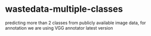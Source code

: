 # wastedata-multiple-classes
predicting more than 2 classes from publicly available image data, for annotation we are using VGG annotator latest version
